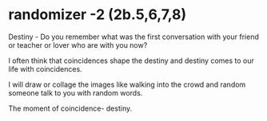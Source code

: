 # randomizer -2 (2b.5,6,7,8)
Destiny -
Do you remember what was the first conversation with your friend or teacher or lover who are with you now?

I often think that coincidences shape the destiny and destiny comes to our life with coincidences.

I will draw or collage the images like walking into the crowd and
random someone talk to you with random words.

The moment of coincidence- destiny.





